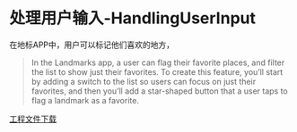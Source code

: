 # 处理用户输入-HandlingUserInput

在地标APP中，用户可以标记他们喜欢的地方，

> In the Landmarks app, a user can flag their favorite places, and filter the list to show just their favorites. To create this feature, you’ll start by adding a switch to the list so users can focus on just their favorites, and then you’ll add a star-shaped button that a user taps to flag a landmark as a favorite.

[工程文件下载](https://docs-assets.developer.apple.com/published/d68f7f7caeb0db1ecdf2292224a91c77/120/HandlingUserInput.zip)

